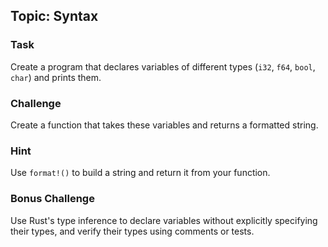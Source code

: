 ## Topic: Syntax

### Task
Create a program that declares variables of different types (`i32`, `f64`, `bool`, `char`) and prints them.

### Challenge
Create a function that takes these variables and returns a formatted string.

### Hint
Use `format!()` to build a string and return it from your function.

### Bonus Challenge
Use Rust's type inference to declare variables without explicitly specifying their types, and verify their types using comments or tests.